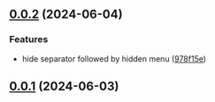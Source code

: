 ## [0.0.2](https://github.com/Mara-Li/obsidian-customizable-menu/compare/0.0.1...0.0.2) (2024-06-04)
### Features

* hide separator followed by hidden menu ([978f15e](https://github.com/Mara-Li/obsidian-customizable-menu/commit/978f15ec146e4c45a867e771caed1b7621896118))

## [0.0.1](https://github.com/Mara-Li/obsidian-customizable-menu/compare/2.2.0...0.0.1) (2024-06-03)